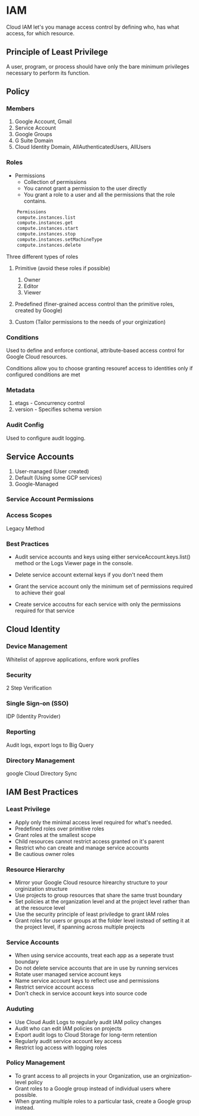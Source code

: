 # IAM
Cloud IAM let's you manage access control by defining who, has what access, for which resource.

## Principle of Least Privilege
A user, program, or process should have only the bare minimum privileges necessary to perform its function.

## Policy

### Members
1.  Google Account, Gmail
2.  Service Account
3.  Google Groups
4.  G Suite Domain
5.  Cloud Identity Domain, AllAuthenticatedUsers, AllUsers

### Roles
-  Permissions
   -  Collection of permissions
   -  You cannot grant a permission to the user directly
   -  You grant a role to a user and all the permissions that the role contains.

```bash
    Permissions
    compute.instances.list
    compute.instances.get
    compute.instances.start
    compute.instances.stop
    compute.instances.setMachineType
    compute.instances.delete
```

Three different types of roles
1.  Primitive (avoid these roles if possible)
    1.  Owner
    2.  Editor
    3.  Viewer

2.  Predefined (finer-grained access control than the primitive roles, created by Google)

3.  Custom (Tailor permissions to the needs of your orginization)

### Conditions
Used to define and enforce contional, attribute-based access control for Google Cloud resources.

Conditions allow you to choose granting resouref access to identities only if configured conditions are met

### Metadata
1.  etags - Concurrency control
2.  version - Specifies schema version

### Audit Config
Used to configure audit logging.


## Service Accounts
1.  User-managed (User created)
2.  Default (Using some GCP services)
3.  Google-Managed

### Service Account Permissions
### Access Scopes
Legacy Method

### Best Practices
-  Audit service accounts and keys using either serviceAccount.keys.list() method or the Logs Viewer page in the console.

-  Delete service account external keys if you don't need them

-  Grant the service account only the minimum set of permissions required to achieve their goal

-  Create service accoutns for each service with only the permissions required for that service


## Cloud Identity

### Device Management
Whitelist of approve applications, enfore work profiles

### Security
2 Step Verification

### Single Sign-on (SSO)
IDP (Identity Provider)

### Reporting
Audit logs, export logs to Big Query

### Directory Management
google Cloud Directory Sync

## IAM Best Practices

### Least Privilege
-  Apply only the minimal access level required for what's needed.
-  Predefined roles over primitive roles
-  Grant roles at the smallest scope
-  Child resources cannot restrict access granted on it's parent
-  Restrict who can create and manage service accounts
-  Be cautious owner roles

### Resource Hierarchy
-  Mirror your Google Cloud resource hirearchy structure to your orginization structure
-  Use projects to group resources that share the same trust boundary
-  Set policies at the organization level and at the project level rather than at the resource level
-  Use the security principle of least priviledge to grant IAM roles
-  Grant roles for users or groups at the folder level instead of setting it at the project level, if spanning across multiple projects

### Service Accounts
-  When using service accounts, treat each app as a seperate trust boundary
-  Do not delete service accounts that are in use by running services
-  Rotate user managed service account keys
-  Name service account keys to reflect use and permissions
-  Restrict service account access
-  Don't check in service account keys into source code

### Auduting
-  Use Cloud Audit Logs to regularly audit IAM policy changes
-  Audit who can edit IAM policies on projects
-  Export audit logs to Cloud Storage for long-term retention
-  Regularly audit service account key access
-  Restrict log access with logging roles

### Policy Management
-  To grant access to all projects in your Organization, use an orginization-level policy
-  Grant roles to a Google group instead of individual users where possible.
-  When granting multiple roles to a particular task, create a Google group instead.

